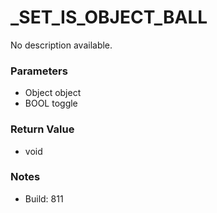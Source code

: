 # _SET_IS_OBJECT_BALL

No description available.

### Parameters
* Object object
* BOOL toggle

### Return Value
* void

### Notes
* Build: 811

